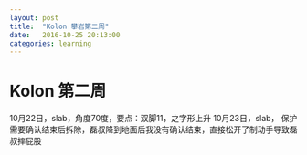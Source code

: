 ```yaml
---
layout: post
title:  "Kolon 攀岩第二周"
date:   2016-10-25 20:13:00
categories: learning
---
```


# Kolon 第二周

10月22日，slab，角度70度，要点：双脚11，之字形上升
10月23日，slab，
保护需要确认结束后拆除，磊叔降到地面后我没有确认结束，直接松开了制动手导致磊叔摔屁股

